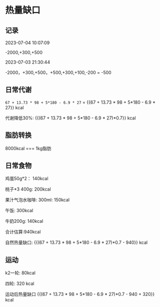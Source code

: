 # 热量缺口

## 记录

2023-07-04 10:07:09

-2000,+300,+500

2023-07-03 21:30:44

-2000，+300,+500，+500,+300,+100,-200 = -500

## 日常代谢

`67 + 13.73 * 98 + 5*180 - 6.9 * 27` = {{67 + 13.73 * 98 + 5*180 - 6.9 * 27}} kcal

代谢降低30%: {{(67 + 13.73 * 98 + 5*180 - 6.9 * 27)*0.7}} kcal

## 脂肪转换

8000kcal === 1kg脂肪

## 日常食物

鸡蛋50g*2： 140kcal

桃子*3 400g: 200kcal 

果汁气泡水咖啡: 300ml: 150kcal

午饭: 300kcal

牛奶200g: 140kcal

合计估算:940kcal

自然热量缺口: {{(67 + 13.73 * 98 + 5*180 - 6.9 * 27)*0.7 - 940}} kcal

## 运动

k2一轮: 80kcal

四轮: 320 kcal

运动后热量缺口 {{(67 + 13.73 * 98 + 5*180 - 6.9 * 27)*0.7 - 940 + 320}} kcal